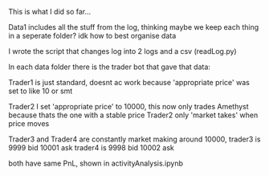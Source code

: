 This is what I did so far...

Data1 includes all the stuff from the log, thinking maybe we keep each thing in a seperate folder? idk how to best organise data

I wrote the script that changes log into 2 logs and a csv (readLog.py)

In each data folder there is the trader bot that gave that data:

Trader1 is just standard, doesnt ac work because 'appropriate price' was set to like 10 or smt

Trader2 I set 'appropriate price' to 10000, this now only trades Amethyst because thats the one with a stable price
Trader2 only 'market takes' when price moves

Trader3 and Trader4 are constantly market making around 10000, 
trader3 is 9999 bid 10001 ask
trader4 is 9998 bid 10002 ask

both have same PnL, shown in activityAnalysis.ipynb
